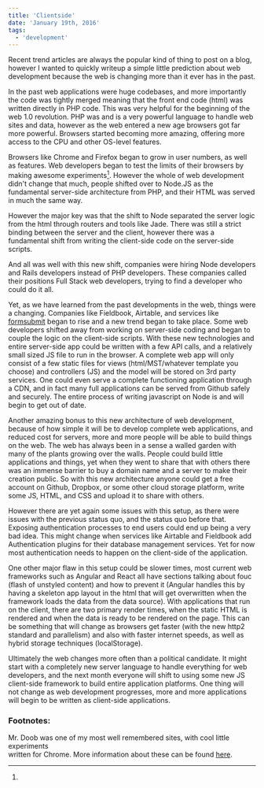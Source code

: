 ```yaml
---
title: 'Clientside'
date: 'January 19th, 2016'
tags:
  - 'development'
---
```


Recent trend articles are always the popular kind of thing to post on a blog,
however I wanted to quickly writeup a simple little prediction about web
development because the web is changing more than it ever has in the past.

In the past web applications were huge codebases, and more importantly the code
was tightly merged meaning that the front end code (html) was written directly
in PHP code. This was very helpful for the beginning of the web 1.0 revolution.
PHP was and is a very powerful language to handle web sites and data, however as
the web entered a new age browsers got far more powerful. Browsers started
becoming more amazing, offering more access to the CPU and other OS-level
features.

Browsers like Chrome and Firefox began to grow in user numbers, as well as
features. Web developers began to test the limits of their browsers by making
awesome experiments[^1]. However the whole of web development didn't change that
much, people shifted over to Node.JS as the fundamental server-side architecture
from PHP, and their HTML was served in much the same way.

However the major key was that the shift to Node separated the server logic from
the html through routers and tools like Jade. There was still a strict binding
between the server and the client, however there was a fundamental shift from
writing the client-side code on the server-side scripts.

And all was well with this new shift, companies were hiring Node developers and
Rails developers instead of PHP developers. These companies called their
positions Full Stack web developers, trying to find a developer who could do it
all.

Yet, as we have learned from the past developments in the web, things were a
changing. Companies like Fieldbook, Airtable, and services like
<a href="https://www.producthunt.com/tech/formsubmit">formsubmit</a> began to
rise and a new trend began to take place. Some web developers shifted away from
working on server-side coding and began to couple the logic on the client-side
scripts. With these new technologies and entire server-side app could be written
with a few API calls, and a relatively small sized JS file to run in the
browser. A complete web app will only consist of a few static files for views
(html/MST/whatever template you choose) and controllers (JS) and the model will
be stored on 3rd party services. One could even serve a complete functioning
application through a CDN, and in fact many full applications can be served from
Github safely and securely. The entire process of writing javascript on Node is
and will begin to get out of date.

Another amazing bonus to this new architecture of web development, because of
how simple it will be to develop complete web applications, and reduced cost for
servers, more and more people will be able to build things on the web. The web
has always been in a sense a walled garden with many of the plants growing over
the walls. People could build little applications and things, yet when they went
to share that with others there was an immense barrier to buy a domain name and
a server to make their creation public. So with this new architecture anyone
could get a free account on Github, Dropbox, or some other cloud storage
platform, write some JS, HTML, and CSS and upload it to share with others.

However there are yet again some issues with this setup, as there were issues
with the previous status quo, and the status quo before that. Exposing
authentication processes to end users could end up being a very bad idea. This
might change when services like Airtable and Fieldbook add Authentication
plugins for their database management services. Yet for now most authentication
needs to happen on the client-side of the application.

One other major flaw in this setup could be slower times, most current web
frameworks such as Angular and React all have sections talking about fouc (flash
of unstyled content) and how to prevent it (Angular handles this by having a
skeleton app layout in the html that will get overwritten when the framework
loads the data from the data source). With applications that run on the client,
there are two primary render times, when the static HTML is rendered and when
the data is ready to be rendered on the page. This can be something that will
change as browsers get faster (with the new http2 standard and parallelism) and
also with faster internet speeds, as well as hybrid storage techniques
(localStorage).

Ultimately the web changes more often than a political candidate. It might start
with a completely new server language to handle everything for web developers,
and the next month everyone will shift to using some new JS client-side
framework to build entire application platforms. One thing will not change as
web development progresses, more and more applications will begin to be written
as client-side applications.

### Footnotes:

[^1]:

Mr. Doob was one of my most well remembered sites, with cool little
experiments  
 written for Chrome. More information about these can be found <a  
    href="http://mrdoob.com/">here</a>.
